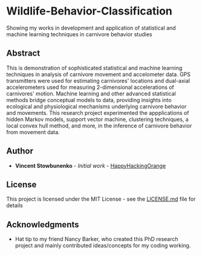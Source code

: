 # Wildlife-Behavior-Classification
Showing my works in development and application of statistical and machine learning techniques in carnivore behavior studies

## Abstract

This is demonstration of sophisticated statistical and machine learning techniques in analysis of carnivore movement and accelometer data.  GPS transmitters were used for estimating carnivores' locations and dual-axial accelerometers used for measuring 2-dimensional accelerations of carnivores' motion.  Machine learning and other advanced statistical methods bridge conceptual models to data, providing insights into ecological and physiological mechanisms underlying carnivore behavior and movements.  This research project experimented the appplications of hidden Markov models, support vector machine, clustering techniques, a local convex hull method, and more, in the inference of carnivore behavior from movement data.  

<!---
## Unsupervised learning techniques

An unsupervised learning algorithm, like Hidden Markov Models (HMMs), help infer different behavioral modes using GPS location data and accelometer data.  HMMs estimate the probabilities that carnivores switch between different behavioral modes.  Nevertheless, HMMs neither directly estimate carnivore locations nor account for measurement error explicitly.  Supervised learning algorithms integrate data on locations and directional accelerations with synchronized behavioral observations (i.e., labels) to classify behaviors to predefined behavioral categories.  Unlike unsupervised learning, supervised learning requires behavioral observations to label locations and accelerometer data to train the learning algorithms.  However behavioral observations synchronized with relocations and accelration records are often missing or unattainable in many species, hindering the application of supervised learning, making unsupervised learning a suitable tool for behavioral annotation of movement paths in secretive or less studied species.  Enivironmental and behavioral annotations of carnivore movement paths by machine learning improve understanding the effects of environmental conditional on carnivore movements and behavioral decisions.
--->

## Author

* **Vincent Stowbunenko** - *Initial work* - [HappyHackingOrange](https://github.com/HappyHackingOrange)

## License

This project is licensed under the MIT License - see the [LICENSE.md](LICENSE.md) file for details

## Acknowledgments

* Hat tip to my friend Nancy Barker, who created this PhD research project and mainly contributed ideas/concepts for my coding working.

